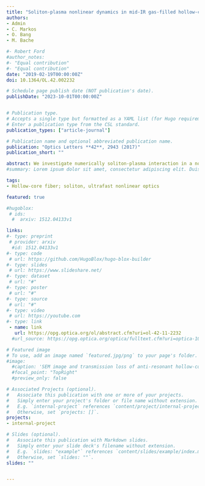 ```yaml
---
title: "Soliton-plasma nonlinear dynamics in mid-IR gas-filled hollow-core fibers"
authors:
- Admin
- C. Markos
- O. Bang
- M. Bache

#- Robert Ford
#author_notes:
#- "Equal contribution"
#- "Equal contribution"
date: "2019-02-19T00:00:00Z"
doi: 10.1364/OL.42.002232

# Schedule page publish date (NOT publication's date).
publishDate: "2023-10-01T00:00:00Z"


# Publication type.
# Accepts a single type but formatted as a YAML list (for Hugo requirements).
# Enter a publication type from the CSL standard.
publication_types: ["article-journal"]

# Publication name and optional abbreviated publication name.
publication: "Optics Letters **42**, 2943 (2017)"
publication_short: ""

abstract: We investigate numerically soliton-plasma interaction in a noble-gas-filled silica hollow-core anti-resonant fiber pumped in the mid-IR at 3.0 μm. We observe multiple soliton self-compression stages due to distinct stages where either the self-focusing or the self-defocusing nonlinearity dominates. Specifically, the parameters may be tuned so the competing plasma self-defocusing nonlinearity only dominates over the Kerr self-focusing nonlinearity around the soliton self-compression stage, where the increasing peak intensity on the leading pulse edge initiates a competing self-defocusing plasma nonlinearity acting nonlocally on the trailing edge, effectively preventing soliton formation there. As the plasma switches off after the self-compression stage, self-focusing dominates again, initiating another soliton self-compression stage in the trailing edge. This process is accompanied by supercontinuum generation spanning 1–4 μm. We find that the spectral coherence drops as the secondary compression stage is initiated.
#summary: Lorem ipsum dolor sit amet, consectetur adipiscing elit. Duis posuere tellus ac convallis placerat. Proin tincidunt magna sed ex sollicitudin condimentum.

tags:
- Hollow-core fiber; soliton, ultrafast nonlinear optics

featured: true

#hugoblox:
 # ids:
  #  arxiv: 1512.04133v1

links:
#- type: preprint
 # provider: arxiv
  #id: 1512.04133v1
#- type: code
 # url: https://github.com/HugoBlox/hugo-blox-builder
#- type: slides
 # url: https://www.slideshare.net/
#- type: dataset
 # url: "#"
#- type: poster
 # url: "#"
#- type: source
 # url: "#"
#- type: video
 # url: https://youtube.com
#- type: link
 - name: link
   url: https://opg.optica.org/ol/abstract.cfm?uri=ol-42-11-2232
  #url_source: https://opg.optica.org/optica/fulltext.cfm?uri=optica-10-10-1253

# Featured image
# To use, add an image named `featured.jpg/png` to your page's folder. 
#image:
  #caption: 'SEM image and transmission loss of anti-resonant hollow-core fiber'
  #focal_point: "TopRight"
  #preview_only: false

# Associated Projects (optional).
#   Associate this publication with one or more of your projects.
#   Simply enter your project's folder or file name without extension.
#   E.g. `internal-project` references `content/project/internal-project/index.md`.
#   Otherwise, set `projects: []`.
projects:
- internal-project

# Slides (optional).
#   Associate this publication with Markdown slides.
#   Simply enter your slide deck's filename without extension.
#   E.g. `slides: "example"` references `content/slides/example/index.md`.
#   Otherwise, set `slides: ""`.
slides: ""


---
```

